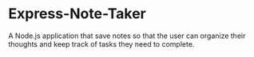 # Express-Note-Taker
A Node.js application that save notes so that the user can organize their thoughts and keep track of tasks they need to complete.
